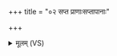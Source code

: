 +++
title = "०२ सप्त प्राणाःसप्तापानाः"

+++
<details><summary>मूलम् (VS)</summary>

स॒प्त प्रा॒णाःस॒प्तापा॒नाः स॒प्त व्या॒नाः ॥
</details>